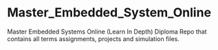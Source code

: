 # Master_Embedded_System_Online

Master Embedded Systems Online (Learn In Depth) Diploma Repo that contains all terms assignments, projects and simulation files.


